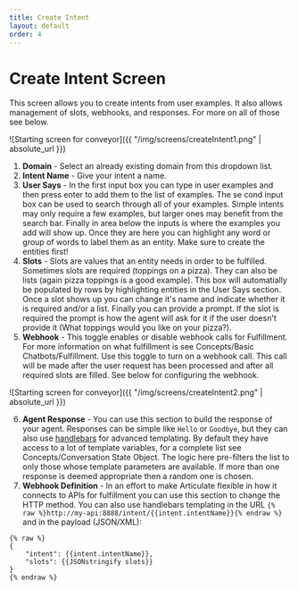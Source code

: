 ```yaml
---
title: Create Intent
layout: default
order: 4
---
```


# Create Intent Screen

This screen allows you to create intents from user examples. It also allows management of slots, webhooks, and responses. For more on all of those see below.

![Starting screen for conveyor]({{ "/img/screens/createIntent1.png" | absolute_url }})

1. **Domain** - Select an already existing domain from this dropdown list.
2. **Intent Name** - Give your intent a name.
3. **User Says** - In the first input box you can type in user examples and then press enter to add them to the list of examples. The se cond input box can be used to search through all of your examples. Simple intents may only require a few examples, but larger ones may benefit from the search bar. Finally in area below the inputs is where the examples you add will show up. Once they are here you can highlight any word or group of words to label them as an entity. Make sure to create the entities first!
4. **Slots** - Slots are values that an entity needs in order to be fulfilled. Sometimes slots are required (toppings on a pizza). They can also be lists (again pizza toppings is a good example). This box will automatially be populated by rows by highlighting entities in the User Says section. Once a slot shows up you can change it's name and indicate whether it is required and/or a list. Finally you can provide a prompt. If the slot is required the prompt is how the agent will ask for it if the user doesn't provide it (What toppings would you like on your pizza?).
5. **Webhook** - This toggle enables or disable webhook calls for Fulfillment. For more information on what fulfillment is see Concepts/Basic Chatbots/Fulfillment. Use this toggle to turn on a webhook call. This call will be made after the user request has been processed and after all required slots are filled. See below for configuring the webhook.

![Starting screen for conveyor]({{ "/img/screens/createIntent2.png" | absolute_url }})

6. **Agent Response** - You can use this section to build the response of your agent. Responses can be simple like `Hello` or `Goodbye`, but they can also use [handlebars](https://handlebarsjs.com) for advanced templating. By default they have access to a lot of template variables, for a complete list see Concepts/Conversation State Object. The logic here pre-filters the list to only those whose template parameters are available. If more than one response is deemed appropriate then a random one is chosen.
7. **Webhook Definition** - In an effort to make Articulate flexible in how it connects to APIs for fulfillment you can use this section to change the HTTP method. You can also use handlebars templating in the URL `{% raw %}http://my-api:8888/intent/{{intent.intentName}}{% endraw %}` and in the payload (JSON/XML):

```
{% raw %}
{
    "intent": {{intent.intentName}},
    "slots": {{JSONstringify slots}}
}
{% endraw %}
```